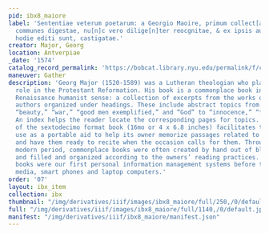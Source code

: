 ```yaml
---
pid: ibx8_maiore
label: 'Sententiae veterum poetarum: a Georgio Maoire, primum collect[a]e, & per locos
  communes digestae, nu[n]c vero dilige[n]ter reocgnitae, & ex ipsis auctoribus, vt
  hodie editi sunt, castigatae.'
creator: Major, Georg
location: Antverpiae
_date: '1574'
catalog_record_permalink: 'https://bobcat.library.nyu.edu/permalink/f/ci13eu/nyu_aleph000981043'
maneuver: Gather
description: 'Georg Major (1520-1589) was a Lutheran theologian who played a prominent
  role in the Protestant Reformation. His book is a commonplace book in the most traditional,
  Renaissance humanist sense: a collection of excerpts from the works of classical
  authors organized under headings. These include abstract topics from “arrogance,”
  “beauty,” “war,” “good men exemplified,” and “God” to “innocence,” “fear” and “hope.”
  An index helps the reader locate the corresponding pages for topics. The small size
  of the sextodecimo format book (16mo or 4 x 6.8 inches) facilitates the book’s intended
  use as a portable aid to help its owner memorize passages related to given topics
  and have them ready to recite when the occasion calls for them. Throughout the early
  modern period, commonplace books were often created by hand out of blank notebooks,
  and filled and organized according to the owners’ reading practices. Such commonplace
  books were our first personal information management systems before the age of social
  media, smart phones and laptop computers.'
order: '07'
layout: ibx_item
collection: ibx
thumbnail: "/img/derivatives/iiif/images/ibx8_maiore/full/250,/0/default.jpg"
full: "/img/derivatives/iiif/images/ibx8_maiore/full/1140,/0/default.jpg"
manifest: "/img/derivatives/iiif/ibx8_maiore/manifest.json"
---
```

